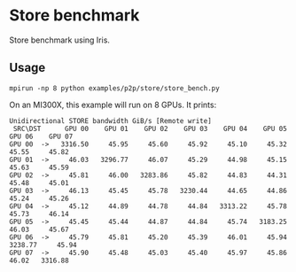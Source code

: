 <!--
SPDX-License-Identifier: MIT
Copyright (c) 2025 Advanced Micro Devices, Inc. All rights reserved.
-->

# Store benchmark

Store benchmark using Iris.

## Usage

```terminal
mpirun -np 8 python examples/p2p/store/store_bench.py
```
On an MI300X, this example will run on 8 GPUs. It prints:
```terminal
Unidirectional STORE bandwidth GiB/s [Remote write]
 SRC\DST      GPU 00    GPU 01    GPU 02    GPU 03    GPU 04    GPU 05    GPU 06    GPU 07
GPU 00  ->   3316.50     45.95     45.60     45.92     45.10     45.32     45.55     45.82
GPU 01  ->     46.03   3296.77     46.07     45.29     44.98     45.15     45.63     45.59
GPU 02  ->     45.81     46.00   3283.86     45.82     44.83     44.31     45.48     45.01
GPU 03  ->     46.13     45.45     45.78   3230.44     44.65     44.86     45.24     45.26
GPU 04  ->     45.12     44.89     44.78     44.84   3313.22     45.78     45.73     46.14
GPU 05  ->     45.45     45.44     44.87     44.84     45.74   3183.25     46.03     45.67
GPU 06  ->     45.79     45.81     45.20     45.39     46.01     45.94   3238.77     45.94
GPU 07  ->     45.90     45.48     45.03     45.40     45.97     45.86     46.02   3316.88
```
